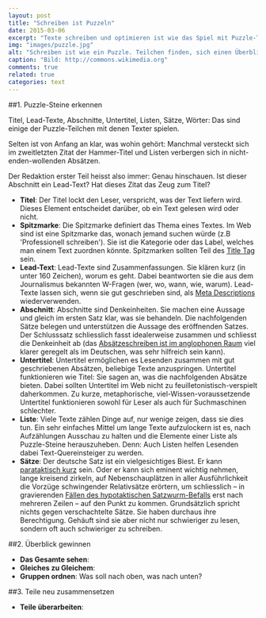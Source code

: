 ```yaml
---
layout: post
title: "Schreiben ist Puzzeln"
date: 2015-03-06
excerpt: "Texte schreiben und optimieren ist wie das Spiel mit Puzzle-Teilen: Gruppieren, Übersicht gewinnen und neu zusammensetzen."
img: "images/puzzle.jpg"
alt: "Schreiben ist wie ein Puzzle. Teilchen finden, sich einen Überblick verschaffen und alles neu ordnen und zusammensetzen."
caption: "Bild: http://commons.wikimedia.org"
comments: true
related: true
categories: text
---
```


##1. Puzzle-Steine erkennen

Titel, Lead-Texte, Abschnitte, Untertitel, Listen, Sätze, Wörter: Das sind einige der Puzzle-Teilchen mit denen Texter spielen. 

Selten ist von Anfang an klar, was wohin gehört: Manchmal versteckt sich im zweitletzten Zitat der Hammer-Titel und Listen verbergen sich in nicht-enden-wollenden Absätzen.

Der Redaktion erster Teil heisst also immer: Genau hinschauen. Ist dieser Abschnitt ein Lead-Text? Hat dieses Zitat das Zeug zum Titel?

- **Titel**: Der Titel lockt den Leser, verspricht, was der Text liefern wird. Dieses Element entscheidet darüber, ob ein Text gelesen wird oder nicht.
- **Spitzmarke**: Die Spitzmarke definiert das Thema eines Textes. Im Web sind ist eine Spitzmarke das, wonach jemand suchen würde (z.B 'Professionell schreiben'). Sie ist die Kategorie oder das Label, welches man einem Text zuordnen könnte. Spitzmarken sollten Teil des [Title Tag](http://moz.com/learn/seo/title-tag) sein.
- **Lead-Text**: Lead-Texte sind Zusammenfassungen. Sie klären kurz (in unter 160 Zeichen), worum es geht. Dabei beantworten sie die aus dem Journalismus bekannten W-Fragen (wer, wo, wann, wie, warum). Lead-Texte lassen sich, wenn sie gut geschrieben sind, als [Meta Descriptions](http://moz.com/learn/seo/meta-description) wiederverwenden.
- **Abschnitt**: Abschnitte sind Denkeinheiten. Sie machen eine Aussage und gleich im ersten Satz klar, was sie behandeln. Die nachfolgenden Sätze belegen und unterstützen die Aussage des eröffnenden Satzes. Der Schlusssatz schliesslich fasst idealerweise zusammen und schliesst die Denkeinheit ab (das [Absätzeschreiben ist im anglophonen Raum](http://www.time4writing.com/writing-resources/paragraph-writing-secrets/) viel klarer geregelt als im Deutschen, was sehr hilfreich sein kann).
- **Untertitel**: Untertitel ermöglichen es Lesenden zusammen mit gut geschriebenen Absätzen, beliebige Texte anzuspringen. Untertitel funktionieren wie Titel: Sie sagen an, was die nachfolgenden Absätze bieten. Dabei sollten Untertitel im Web nicht zu feuilletonistisch-verspielt daherkommen. Zu kurze, metaphorische, viel-Wissen-voraussetzende Untertitel funktionieren sowohl für Leser als auch für Suchmaschinen schlechter. 
- **Liste**: Viele Texte zählen Dinge auf, nur wenige zeigen, dass sie dies tun. Ein sehr einfaches Mittel um lange Texte aufzulockern ist es, nach Aufzählungen Ausschau zu halten und die Elemente einer Liste als Puzzle-Steine herauszuheben. Denn: Auch Listen helfen Lesenden dabei Text-Quereinsteiger zu werden.
- **Sätze**: Der deutsche Satz ist ein vielgesichtiges Biest. Er kann [parataktisch kurz](http://de.wikipedia.org/wiki/Parataxe) sein. Oder er kann sich eminent wichtig nehmen, lange kreisend zirkeln, auf Nebenschauplätzen in aller Ausführlichkeit die Vorzüge schwingender Relativsätze erörtern, um schliesslich – in gravierenden [Fällen des hypotaktischen Satzwurm-Befalls](http://de.wikipedia.org/wiki/Hypotaxe) erst nach mehreren Zeilen – auf den Punkt zu kommen. Grundsätzlich spricht nichts gegen verschachtelte Sätze. Sie haben durchaus ihre Berechtigung. Gehäuft sind sie aber nicht nur schwieriger zu lesen, sondern oft auch schwieriger zu schreiben.

##2. Überblick gewinnen



- **Das Gesamte sehen**:
- **Gleiches zu Gleichem**:
- **Gruppen ordnen**: Was soll nach oben, was nach unten?

##3. Teile neu zusammensetzen

- **Teile überarbeiten**:

